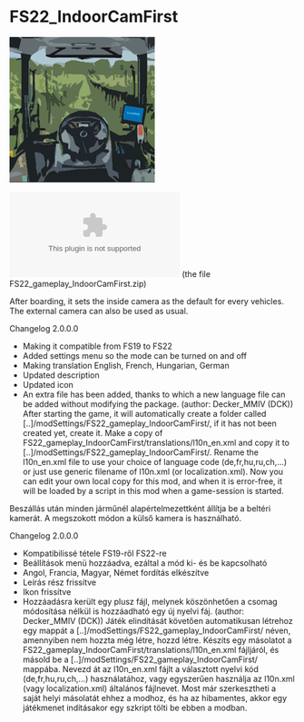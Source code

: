 # FS22_IndoorCamFirst

![alt text](
https://github.com/MathiasHun/FS22_IndoorCamFirst/blob/main/icon_indoorCamFirst.png?raw=true)

![Download the latest developer version](https://github.com/MathiasHun/FS22_IndoorCamFirst/releases/download/2.0.0.0/FS22_gameplay_IndoorCamFirst.zip) (the file FS22_gameplay_IndoorCamFirst.zip)

After boarding, it sets the inside camera as the default for every vehicles. The external camera can also be used as usual.

Changelog 2.0.0.0
- Making it compatible from FS19 to FS22
- Added settings menu so the mode can be turned on and off
- Making translation English, French, Hungarian, German
- Updated description
- Updated icon
- An extra file has been added, thanks to which a new language file can be added without modifying the package. (author: Decker_MMIV (DCK))
After starting the game, it will automatically create a folder called [..]/modSettings/FS22_gameplay_IndoorCamFirst/, if it has not been created yet, create it.
Make a copy of FS22_gameplay_IndoorCamFirst/translations/l10n_en.xml and copy it to [..]/modSettings/FS22_gameplay_IndoorCamFirst/.
Rename the l10n_en.xml file to use your choice of language code (de,fr,hu,ru,ch,...) or just use generic filename of l10n.xml (or localization.xml).
Now you can edit your own local copy for this mod, and when it is error-free, it will be loaded by a script in this mod when a game-session is started.


Beszállás után minden járműnél alapértelmezettként állítja be a beltéri kamerát. A megszokott módon a külső kamera is használható.

Changelog 2.0.0.0
- Kompatibilissé tétele FS19-ről FS22-re
- Beállítások menü hozzáadva, ezáltal a mód ki- és be kapcsolható
- Angol, Francia, Magyar, Német fordítás elkészítve
- Leírás rész frissítve
- Ikon frissítve
- Hozzáadásra került egy plusz fájl, melynek köszönhetően a csomag módosítása nélkül is hozzáadható egy új nyelvi fáj. (author: Decker_MMIV (DCK))
Játék elindítását követően automatikusan létrehoz egy mappát a [..]/modSettings/FS22_gameplay_IndoorCamFirst/ néven, amennyiben nem hozzta még létre, hozzd létre.
Készíts egy másolatot a FS22_gameplay_IndoorCamFirst/translations/l10n_en.xml fájljáról, és másold be a [..]/modSettings/FS22_gameplay_IndoorCamFirst/ mappába.
Nevezd át az l10n_en.xml fájlt a választott nyelvi kód (de,fr,hu,ru,ch,...) használatához, vagy egyszerűen használja az l10n.xml (vagy localization.xml) általános fájlnevet.
Most már szerkesztheti a saját helyi másolatát ehhez a modhoz, és ha az hibamentes, akkor egy játékmenet indításakor egy szkript tölti be ebben a modban.
